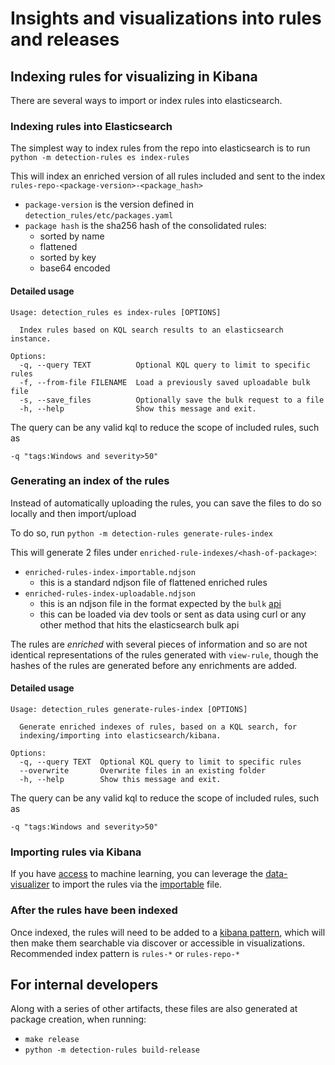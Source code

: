 # Insights and visualizations into rules and releases

## Indexing rules for visualizing in Kibana

There are several ways to import or index rules into elasticsearch.


### Indexing rules into Elasticsearch

The simplest way to index rules from the repo into elasticsearch is to run
`python -m detection-rules es index-rules`

This will index an enriched version of all rules included and sent to the index `rules-repo-<package-version>-<package_hash>`
- `package-version` is the version defined in `detection_rules/etc/packages.yaml`
- `package hash` is the sha256 hash of the consolidated rules:
   - sorted by name
   - flattened
   - sorted by key
   - base64 encoded


#### Detailed usage

```
Usage: detection_rules es index-rules [OPTIONS]

  Index rules based on KQL search results to an elasticsearch instance.

Options:
  -q, --query TEXT          Optional KQL query to limit to specific rules
  -f, --from-file FILENAME  Load a previously saved uploadable bulk file
  -s, --save_files          Optionally save the bulk request to a file
  -h, --help                Show this message and exit.
```

The query can be any valid kql to reduce the scope of included rules, such as

```
-q "tags:Windows and severity>50"
```


### Generating an index of the rules

Instead of automatically uploading the rules, you can save the files to do so locally and then import/upload

To do so, run `python -m detection-rules generate-rules-index`

This will generate 2 files under `enriched-rule-indexes/<hash-of-package>`:
* `enriched-rules-index-importable.ndjson`
   - this is a standard ndjson file of flattened enriched rules
* `enriched-rules-index-uploadable.ndjson`
   - this is an ndjson file in the format expected by the `bulk` [api](https://www.elastic.co/guide/en/elasticsearch/reference/current/docs-bulk.html)
   - this can be loaded via dev tools or sent as data using curl or any other method that hits the elasticsearch bulk api


The rules are _enriched_ with several pieces of information and so are not identical
representations of the rules generated with `view-rule`, though the hashes of the rules are generated
before any enrichments are added.

#### Detailed usage

```
Usage: detection_rules generate-rules-index [OPTIONS]

  Generate enriched indexes of rules, based on a KQL search, for
  indexing/importing into elasticsearch/kibana.

Options:
  -q, --query TEXT  Optional KQL query to limit to specific rules
  --overwrite       Overwrite files in an existing folder
  -h, --help        Show this message and exit.
```

The query can be any valid kql to reduce the scope of included rules, such as

```
-q "tags:Windows and severity>50"
```

### Importing rules via Kibana

If you have [access](https://www.elastic.co/subscriptions) to machine learning, you can leverage the
[data-visualizer](https://www.elastic.co/guide/en/kibana/7.11/connect-to-elasticsearch.html#upload-data-kibana)
to import the rules via the [importable](#generating-an-index-of-the-rules) file.


### After the rules have been indexed

Once indexed, the rules will need to be added to a [kibana pattern](https://www.elastic.co/guide/en/kibana/7.11/index-patterns.html),
which will then make them searchable via discover or accessible in visualizations. Recommended index pattern is
`rules-*` or `rules-repo-*`


## For internal developers

Along with a series of other artifacts, these files are also generated at package creation, when running:
- `make release`
- `python -m detection-rules build-release`